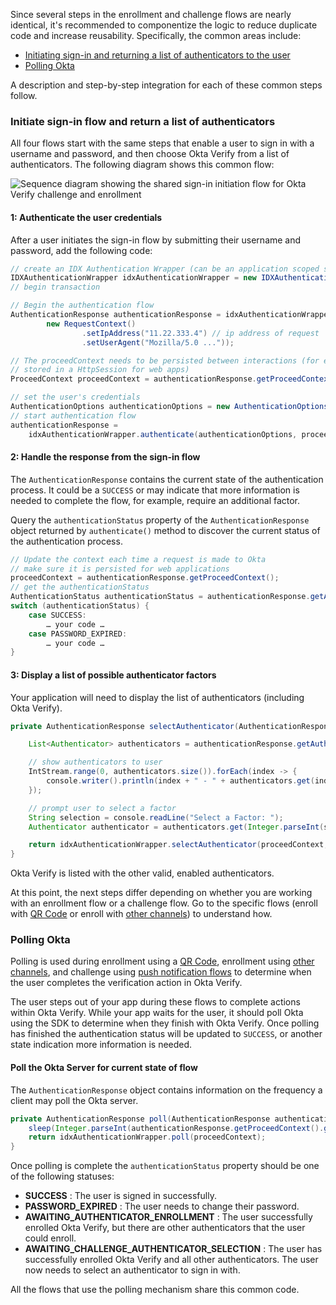 Since several steps in the enrollment and challenge flows are nearly identical, it's recommended to componentize the logic to reduce duplicate code and increase reusability. Specifically, the common areas include:

* [Initiating sign-in and returning a list of authenticators to the user](#initiate-sign-in-flow-and-return-a-list-of-authenticators)
* [Polling Okta](#polling-okta)

A description and step-by-step integration for each of these common steps follow.

### Initiate sign-in flow and return a list of authenticators

All four flows start with the same steps that enable a user to sign in with a username and password, and then choose Okta Verify from a list of authenticators. The following diagram shows this common flow:

<div class="common-image-format">

![Sequence diagram showing the shared sign-in initiation flow for Okta Verify challenge and enrollment](/img/authenticators/java-authenticators-okta-verify-shared-code-initiate-signin.png "All steps in the shared sign-in flow")

</div>

#### 1: Authenticate the user credentials

After a user initiates the sign-in flow by submitting their username and password, add the following code:

```java
// create an IDX Authentication Wrapper (can be an application scoped singleton)
IDXAuthenticationWrapper idxAuthenticationWrapper = new IDXAuthenticationWrapper();
// begin transaction

// Begin the authentication flow
AuthenticationResponse authenticationResponse = idxAuthenticationWrapper.begin(
        new RequestContext()
                .setIpAddress("11.22.333.4") // ip address of request
                .setUserAgent("Mozilla/5.0 ..."));

// The proceedContext needs to be persisted between interactions (for example,
// stored in a HttpSession for web apps)
ProceedContext proceedContext = authenticationResponse.getProceedContext();

// set the user's credentials
AuthenticationOptions authenticationOptions = new AuthenticationOptions(username, password);
// start authentication flow
authenticationResponse =
    idxAuthenticationWrapper.authenticate(authenticationOptions, proceedContext);
```

#### 2: Handle the response from the sign-in flow

The `AuthenticationResponse` contains the current state of the authentication process. It could be a `SUCCESS` or may indicate that more information is needed to complete the flow, for example, require an additional factor.

Query the `authenticationStatus` property of the `AuthenticationResponse` object returned by `authenticate()` method to discover the current status of the authentication process.

```java
// Update the context each time a request is made to Okta
// make sure it is persisted for web applications
proceedContext = authenticationResponse.getProceedContext();
// get the authenticationStatus
AuthenticationStatus authenticationStatus = authenticationResponse.getAuthenticationStatus();
switch (authenticationStatus) {
    case SUCCESS:
        … your code …
    case PASSWORD_EXPIRED:
        … your code …
}
```

#### 3: Display a list of possible authenticator factors

Your application will need to display the list of authenticators (including Okta Verify).

```java
private AuthenticationResponse selectAuthenticator(AuthenticationResponse authenticationResponse) {

    List<Authenticator> authenticators = authenticationResponse.getAuthenticators();

    // show authenticators to user
    IntStream.range(0, authenticators.size()).forEach(index -> {
        console.writer().println(index + " - " + authenticators.get(index).getLabel());
    });

    // prompt user to select a factor
    String selection = console.readLine("Select a Factor: ");
    Authenticator authenticator = authenticators.get(Integer.parseInt(selection));

    return idxAuthenticationWrapper.selectAuthenticator(proceedContext,  authenticator);
}
```

Okta Verify is listed with the other valid, enabled authenticators.

At this point, the next steps differ depending on whether you are working with an enrollment flow or a challenge flow. Go to the specific flows (enroll with [QR Code](#integrate-enrollment-using-qr-code) or enroll with [other channels](#integrate-enrollment-using-other-channels)) to understand how.

### Polling Okta

Polling is used during enrollment using a [QR Code](#integrate-enrollment-using-qr-code), enrollment using [other channels](#integrate-enrollment-using-other-channels), and challenge using [push notification flows](#integrate-challenge-using-push-notification-option) to determine when the user completes the verification action in Okta Verify.

The user steps out of your app during these flows to complete actions within Okta Verify. While your app waits for the user, it should poll Okta using the SDK to determine when they finish with Okta Verify. Once polling has finished the authentication status will be updated to `SUCCESS`, or another state indication more information is needed.

#### Poll the Okta Server for current state of flow

The `AuthenticationResponse` object contains information on the frequency a client may poll the Okta server.

```java
private AuthenticationResponse poll(AuthenticationResponse authenticationResponse) {
    sleep(Integer.parseInt(authenticationResponse.getProceedContext().getRefresh()));
    return idxAuthenticationWrapper.poll(proceedContext);
}
```
Once polling is complete the `authenticationStatus` property should be one of the following statuses:

* **SUCCESS** : The user is signed in successfully.
* **PASSWORD_EXPIRED** : The user needs to change their password.
* **AWAITING_AUTHENTICATOR_ENROLLMENT** : The user successfully enrolled Okta Verify, but there are other authenticators that the user could enroll.
* **AWAITING_CHALLENGE_AUTHENTICATOR_SELECTION** : The user has successfully enrolled Okta Verify and all other authenticators. The user now needs to select an authenticator to sign in with.

All the flows that use the polling mechanism share this common code.

